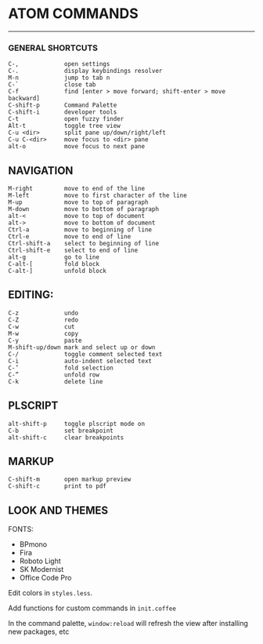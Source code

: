 # ATOM COMMANDS
---

### GENERAL SHORTCUTS

```
C-,             open settings
C-.             display keybindings resolver
M-n             jump to tab n
C-`             close tab
C-f             find [enter > move forward; shift-enter > move backward]
C-shift-p       Command Palette
C-shift-i       developer tools
C-t             open fuzzy finder
Alt-t           toggle tree view
C-u <dir>       split pane up/down/right/left
C-u C-<dir>     move focus to <dir> pane
alt-o           move focus to next pane
```

## NAVIGATION
```
M-right         move to end of the line
M-left          move to first character of the line
M-up            move to top of paragraph
M-down          move to bottom of paragraph
alt-<           move to top of document
alt->           move to bottom of document
Ctrl-a          move to beginning of line
Ctrl-e          move to end of line
Ctrl-shift-a	select to beginning of line
Ctrl-shift-e	select to end of line
alt-g           go to line
C-alt-[         fold block
C-alt-]         unfold block
```

## EDITING:
```
C-z			    undo
C-Z			    redo
C-w	            cut
M-w	            copy
C-y	            paste
M-shift-up/down	mark and select up or down
C-/	            toggle comment selected text
C-i	            auto-indent selected text
C-’	            fold selection
C-”	            unfold row
C-k	            delete line
```

## PLSCRIPT
```
alt-shift-p		toggle plscript mode on
C-b			    set breakpoint
alt-shift-c		clear breakpoints
```

## MARKUP
```
C-shift-m       open markup preview
C-shift-c       print to pdf
```

## LOOK AND THEMES

FONTS:

* BPmono
* Fira
* Roboto Light
* SK Modernist
* Office Code Pro

Edit colors in `styles.less`.

Add functions for custom commands in `init.coffee`

In the command palette, `window:reload` will refresh the view after installing new packages, etc
